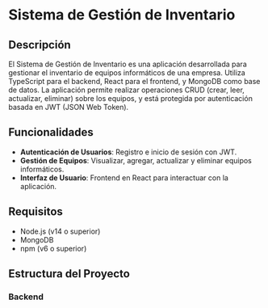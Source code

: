 # Sistema de Gestión de Inventario

## Descripción

El Sistema de Gestión de Inventario es una aplicación desarrollada para gestionar el inventario de equipos informáticos de una empresa. Utiliza TypeScript para el backend, React para el frontend, y MongoDB como base de datos. La aplicación permite realizar operaciones CRUD (crear, leer, actualizar, eliminar) sobre los equipos, y está protegida por autenticación basada en JWT (JSON Web Token).

## Funcionalidades

- **Autenticación de Usuarios**: Registro e inicio de sesión con JWT.
- **Gestión de Equipos**: Visualizar, agregar, actualizar y eliminar equipos informáticos.
- **Interfaz de Usuario**: Frontend en React para interactuar con la aplicación.

## Requisitos

- Node.js (v14 o superior)
- MongoDB
- npm (v6 o superior)

## Estructura del Proyecto

### Backend


